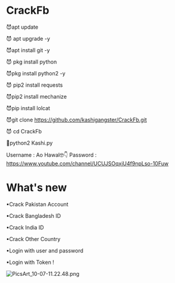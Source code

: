 # CrackFb
😈apt update

😈 apt upgrade -y

😈apt install git -y

😈 pkg install python

😈pkg install python2 -y

😈 pip2 install requests

😈pip2 install mechanize

😈pip install lolcat

😈git clone https://github.com/kashigangster/CrackFb.git

😈 cd CrackFb

👾python2 Kashi.py

Username : Ao Hawal🤓👇
Password : https://www.youtube.com/channel/UCUJSOqxjU4f9npLso-10Fuw

# What's new
▪Crack Pakistan Account

▪Crack Bangladesh ID

▪Crack India ID

▪Crack Other Country

▪Login with user and password 

▪Login with Token !

![PicsArt_10-07-11.22.48.png](https://user-images.githubusercontent.com/52023076/95371775-846ccb00-088f-11eb-9284-7111136d2590.png)


